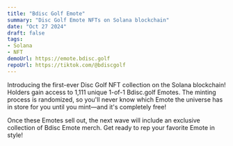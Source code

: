 ```yaml
---
title: "Bdisc Golf Emote"
summary: "Disc Golf Emote NFTs on Solana blockchain"
date: "Oct 27 2024"
draft: false
tags:
- Solana
- NFT
demoUrl: https://emote.bdisc.golf
repoUrl: https://tiktok.com/@bdiscgolf
---
```


Introducing the first-ever Disc Golf NFT collection on the Solana blockchain! Holders gain access to 1,111 unique 1-of-1 Bdisc.golf Emotes. The minting process is randomized, so you'll never know which Emote the universe has in store for you until you mint—and it's completely free!

Once these Emotes sell out, the next wave will include an exclusive collection of Bdisc Emote merch. Get ready to rep your favorite Emote in style!